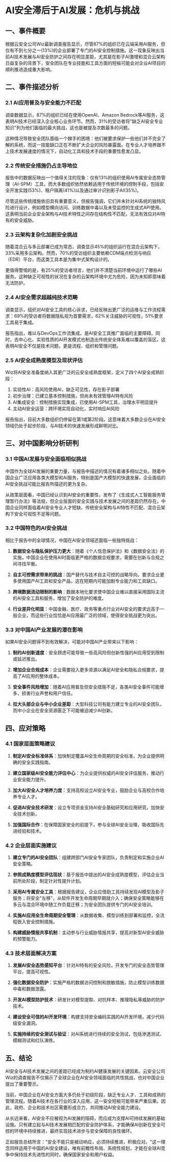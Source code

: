  # AI安全滞后于AI发展：危机与挑战

## 一、事件概要

根据云安全公司Wiz最新调查报告显示，尽管87%的组织已在云端采用AI服务，但仅有不到七分之一(13%)的企业部署了专门的AI安全控制措施。这一现象反映出当前AI技术发展与AI安全防护之间存在明显差距，尤其是在影子AI激增和混合云架构日益复杂的背景下，安全团队在专业技能和工具方面的短板可能会对企业AI项目的顺利推进造成重大影响。

## 二、事件描述分析

### 2.1 AI应用普及与安全能力不匹配

调查数据显示，87%的组织已经在使用OpenAI、Amazon Bedrock等AI服务，这表明AI技术已经深入企业核心业务环节。然而，31%的受访者将"缺乏AI安全专业知识"列为他们面临的最大挑战，这也是被提及次数最多的问题。

这种情况导致安全团队面临一个棘手的困境：他们被要求保护一些他们并不完全了解的系统，而这一技能缺口正在不断扩大企业的风险暴露面。在专业人才培养跟不上技术发展速度的情况下，自动化工具和技术手段的重要性愈发凸显。

### 2.2 传统安全措施仍占主导地位

报告中的数据反映出一个值得关注的现象：仅有13%的组织使用AI专属安全态势管理（AI-SPM）工具，而大多数组织依然依赖适用于传统环境的控制手段，包括安全开发实践(53%)、租户隔离(41%)以及通过审计识别影子AI(35%)。

尽管这些传统措施依旧具有重要意义，但报告强调，它们并未针对AI系统的独特风险进行设计，例如模型横向访问、训练数据中毒以及未受监控的生成式API使用。这表明当前企业安全架构与AI技术特性之间存在结构性不匹配，无法有效应对AI特有的安全威胁。

### 2.3 云架构复杂化加剧安全挑战

随着混合云与多云部署已成为常态，调查显示45%的组织运行在混合云架构下，33%采用多云架构。然而，70%的受访组织主要依赖CDM端点检测与响应（EDR）平台，而这类工具本是为集中式架构设计的。

更值得警惕的是，有25%的受访者坦言，他们并不清楚当前环境中运行了哪些AI服务。这种缺乏可视性的状况在复杂的云架构环境中尤为危险，因为未知即意味着无法防护。

### 2.4 AI安全需求超越纯技术范畴

调查显示，组织对AI安全工具的核心诉求，已经反映出更广泛的运维与工作流程需求：69%的受访者将数据隐私视为首要需求，62%关注威胁的可视性，51%要求工具易于集成。

报告指出，难以与DevOps工作流集成，是AI安全工具推广面临的主要障碍。同时，去中心化、实验性质的AI开发模式也制造出传统安全体系难以覆盖的盲区。这表明AI安全不仅是技术问题，更是流程、组织和管理问题。

### 2.5 AI安全成熟度模型及现状评估

Wiz将AI安全准备度纳入其更广泛的云安全成熟度框架，定义了四个AI安全成熟阶段：
1. 实验性AI：高风险使用AI，缺乏可见性，存在影子部署
2. 初步治理：已建立基本控制措施，但尚未有效管理AI特有风险
3. AI集成安全：控制措施实现集成，已使用AI-SPM工具，治理水平明显提升
4. 主动AI安全运营：跨环境实现自动化，实时响应AI风险

报告指出，目前大多数组织仍停留在第1或第2阶段。这意味着大多数企业在AI安全领域仍处于起步阶段，与AI技术的快速发展形成鲜明对比。

## 三、对中国影响分析研判

### 3.1 中国AI发展与安全面临相似挑战

中国作为全球AI发展的重要力量，与报告中描述的情况有着诸多相似之处。随着中国企业广泛应用各类大模型和AI服务，特别是国产大模型的快速发展，企业面临的AI安全挑战可能比报告所描述的更为复杂。

从政策层面看，中国已经认识到AI安全的重要性，发布了《生成式人工智能服务管理暂行办法》等法规，但企业层面的安全实践与技术发展之间的差距仍然存在。中国企业同样面临着AI安全专业人才短缺、传统安全架构与AI特性不匹配、混合云架构下安全可视性不足等问题。

### 3.2 中国特色的AI安全挑战

相比于报告中的全球情况，中国在AI安全领域还面临一些独特挑战：

1. **数据安全与隐私保护压力更大**：随着《个人信息保护法》和《数据安全法》的实施，中国企业在使用AI时面临更严格的数据合规要求，需要在创新与合规之间寻找平衡。

2. **自主可控需求带来的挑战**：国产替代与技术自主可控的战略导向，要求企业更多使用国产AI工具和安全产品，这在短期内可能加剧专业能力和工具缺口。

3. **跨境数据流动限制的影响**：数据本地化要求使中国企业难以直接采用国际主流的AI安全工具和服务，增加了安全防护的难度。

4. **行业差异化明显**：中国金融、医疗、政务等重点行业对AI安全的要求远高于一般企业，而这些行业恰恰是AI应用最广泛的领域，使得安全挑战更为突出。

### 3.3 对中国AI产业发展的潜在影响

如果AI安全问题得不到有效解决，可能对中国AI产业带来以下影响：

1. **制约AI创新速度**：安全顾虑可能导致一些高风险但创新性强的AI应用受到限制或延迟推出。

2. **增加企业合规成本**：企业需要投入更多资源以满足AI安全和隐私合规要求，提高了AI应用的整体成本。

3. **安全事件风险增加**：随着AI应用普及但安全措施不足，各类AI安全事件可能增多，损害行业声誉和用户信任。

4. **拉大头部企业与中小企业差距**：大型科技公司有能力建立专业的AI安全团队，而中小企业在安全资源匮乏下可能被迫减少AI创新。

## 四、应对策略

### 4.1 国家层面策略建议

1. **制定AI安全标准体系**：加快制定覆盖AI全生命周期的安全标准，为企业提供明确的安全实践指南。

2. **建立国家级AI安全能力评估中心**：为企业提供权威的AI安全评估服务，推动行业安全能力提升。

3. **加大AI安全人才培养力度**：支持高校设立AI安全专业，鼓励企业与高校合作培养专业人才。

4. **促进AI安全技术研发**：设立专项资金支持AI安全基础研究和应用研究，加快安全技术创新。

5. **加强国际合作**：在保障国家安全的前提下，参与全球AI安全治理，吸收国际先进经验和技术。

### 4.2 企业层面实施建议

1. **建立专门的AI安全团队**：组建跨部门AI安全专家团队，负责制定和实施企业AI安全策略。

2. **参照成熟度模型评估现状**：基于报告中提出的AI安全成熟度模型，评估企业当前所处阶段，制定针对性提升计划。

3. **采用AI专属安全工具**：根据报告建议，企业应借助工具持续发现AI模型及影子服务；将安全"左移"，从软件开发生命周期早期就介入；确保安全策略能够在多云与混合环境中随工作负载迁移；为安全团队提供专门的AI安全培训。

4. **实施AI应用全生命周期安全管理**：从数据收集、模型训练到部署和监控，全流程嵌入安全控制措施。

5. **构建威胁情报共享机制**：主动参与行业威胁情报共享，提高对新型AI安全威胁的预警能力。

### 4.3 技术层面解决方案

1. **发展AI安全态势感知平台**：针对AI特有的安全风险，开发专门的安全态势管理平台，提高可视性。

2. **强化数据安全防护**：实施严格的数据访问控制和脱敏措施，防止模型训练数据中毒和数据泄露。

3. **开发AI模型防护技术**：研发针对模型提取、对抗样本、推理隐私等威胁的防护技术。

4. **建设安全可信的AI开发环境**：构建支持安全编码实践的AI开发环境，减少代码级安全漏洞。

5. **实施持续的安全测试与验证**：对AI系统进行持续的安全测试，包括渗透测试、模糊测试和红队演练。

## 五、结论

AI安全与AI技术发展之间的差距已经成为制约AI健康发展的关键因素。云安全公司Wiz的调查报告不仅揭示了全球企业在AI安全领域面临的共性挑战，也对中国企业提出了重要警示。

当前，中国企业在AI安全方面大多仍处于初级阶段，缺乏专业人才、工具和成熟的管理流程。随着AI技术在各行业的深入应用，这一安全短板可能带来严重后果。因此，政府、企业和技术社区需要形成合力，共同推动AI安全能力建设。

从长远来看，AI安全不应被视为AI发展的阻碍，而应成为支撑AI可持续发展的基础设施。只有建立起与AI技术发展相匹配的安全防护体系，才能确保AI创新在安全可控的环境中持续推进，最终实现技术进步与安全保障的良性循环。

正如报告总结所言："安全不能只是被动响应，必须持续推进，积极应对。"这一理念同样适用于中国的AI安全建设，唯有前瞻性布局、系统性规划，才能在全球AI竞争中保持技术先进性的同时，确保国家安全和用户权益。